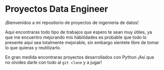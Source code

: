 # Proyectos Data Engineer

¡Bienvenidos a mi repositorio de proyectos de ingenieria de datos!

Aquí encontraras todo tipo de trabajos que espero te sean muy útiles, ya que me encuentro mejorando mis hábilidades es probable que todo lo presente aquí sea totalmente mejorable, sin embargo sientete libre de tomar lo que quieras y reutilizarlo.

En gran medida encontraras proyectos desarrollados con Python 
¡Así que no olvides darle con todo al ```git clone``` y a jugar!

